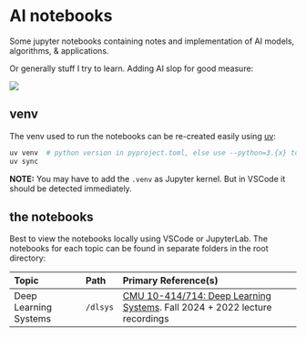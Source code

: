 # AI notebooks

Some jupyter notebooks containing notes and implementation of AI models, algorithms, & applications. 

Or generally stuff I try to learn. Adding AI slop for good measure:

<img src="./ai.png">

## venv

The venv used to run the notebooks can be re-created easily using [uv](https://docs.astral.sh/uv/getting-started/installation/):

```bash
uv venv  # python version in pyproject.toml, else use --python=3.{x} to specify
uv sync
```

**NOTE:** You may have to add the `.venv` as Jupyter kernel. But in VSCode it should be detected immediately.

## the notebooks

Best to view the notebooks locally using VSCode or JupyterLab.
The notebooks for each topic can be found in separate folders in the root directory:

| **Topic** | **Path** | **Primary Reference(s)** |
| :-- | :-- | :-- |
| Deep Learning Systems | `/dlsys` | [CMU 10-414/714: Deep Learning Systems](https://dlsyscourse.org/lectures/). Fall 2024 + 2022 lecture recordings | 
